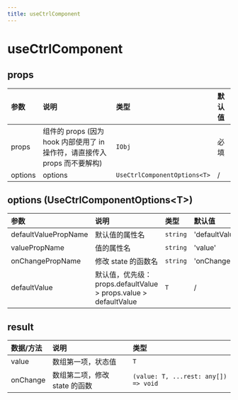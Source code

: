 ```yaml
---
title: useCtrlComponent
---
```


# useCtrlComponent

<code src="./demos/base.tsx"></code>

## props

| 参数    | 说明                                                                       | 类型                         | 默认值 |
| :------ | :------------------------------------------------------------------------- | :--------------------------- | :----- |
| props   | 组件的 props (因为 hook 内部使用了 in 操作符，请直接传入 props 而不要解构) | `IObj`                       | 必填   |
| options | options                                                                    | `UseCtrlComponentOptions<T>` | /      |

## options (UseCtrlComponentOptions\<T\>)

| 参数                 | 说明                                                              | 类型     | 默认值         |
| :------------------- | :---------------------------------------------------------------- | :------- | :------------- |
| defaultValuePropName | 默认值的属性名                                                    | `string` | 'defaultValue' |
| valuePropName        | 值的属性名                                                        | `string` | 'value'        |
| onChangePropName     | 修改 state 的函数名                                               | `string` | 'onChange'     |
| defaultValue         | 默认值，优先级：props.defaultValue \> props.value \> defaultValue | `T`      | /              |

## result

| 数据/方法 | 说明                          | 类型                                 |
| :-------- | :---------------------------- | :----------------------------------- |
| value     | 数组第一项，状态值            | `T`                                  |
| onChange  | 数组第二项，修改 state 的函数 | `(value: T, ...rest: any[]) => void` |

